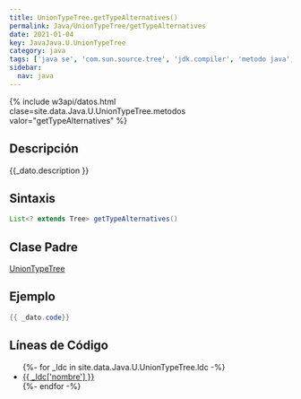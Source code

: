 ```yaml
---
title: UnionTypeTree.getTypeAlternatives()
permalink: Java/UnionTypeTree/getTypeAlternatives
date: 2021-01-04
key: JavaJava.U.UnionTypeTree
category: java
tags: ['java se', 'com.sun.source.tree', 'jdk.compiler', 'metodo java', 'Java 1.7']
sidebar: 
  nav: java
---
```


{% include w3api/datos.html clase=site.data.Java.U.UnionTypeTree.metodos valor="getTypeAlternatives" %}

## Descripción
{{_dato.description }}

## Sintaxis
~~~java
List<? extends Tree> getTypeAlternatives()
~~~

## Clase Padre
[UnionTypeTree](/Java/UnionTypeTree/)

## Ejemplo
~~~java
{{ _dato.code}}
~~~

## Líneas de Código
<ul>
{%- for _ldc in site.data.Java.U.UnionTypeTree.ldc -%}
   <li>
       <a href="{{_ldc['url'] }}">{{ _ldc['nombre'] }}</a>
   </li>
{%- endfor -%}
</ul>
